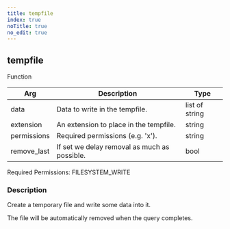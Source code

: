 ```yaml
---
title: tempfile
index: true
noTitle: true
no_edit: true
---
```




<div class="vql_item"></div>


## tempfile
<span class='vql_type label label-warning pull-right page-header'>Function</span>



<div class="vqlargs"></div>

Arg | Description | Type
----|-------------|-----
data|Data to write in the tempfile.|list of string
extension|An extension to place in the tempfile.|string
permissions|Required permissions (e.g. 'x').|string
remove_last|If set we delay removal as much as possible.|bool

Required Permissions: 
<span class="linkcolour label label-success">FILESYSTEM_WRITE</span>

### Description

Create a temporary file and write some data into it.

The file will be automatically removed when the query completes.


